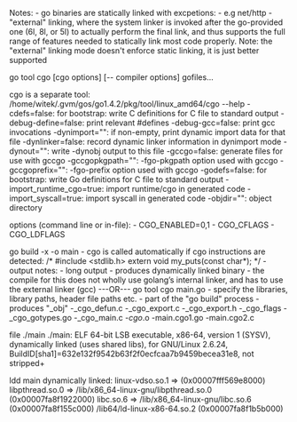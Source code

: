 Notes:
	- go binaries are statically linked with excpetions:
		- e.g net/http
	- "external" linking, where the system linker is invoked after the go-provided one (6l, 8l, or 5l) to actually perform the final link, and thus supports the full range of features needed to statically link most code properly. Note: the "external" linking mode doesn't enforce static linking, it is just better supported


go tool cgo [cgo options] [-- compiler options] gofiles...

cgo is a separate tool:
/home/witek/.gvm/gos/go1.4.2/pkg/tool/linux_amd64/cgo --help
  -cdefs=false: for bootstrap: write C definitions for C file to standard output
  -debug-define=false: print relevant #defines
  -debug-gcc=false: print gcc invocations
  -dynimport="": if non-empty, print dynamic import data for that file
  -dynlinker=false: record dynamic linker information in dynimport mode
  -dynout="": write -dynobj output to this file
  -gccgo=false: generate files for use with gccgo
  -gccgopkgpath="": -fgo-pkgpath option used with gccgo
  -gccgoprefix="": -fgo-prefix option used with gccgo
  -godefs=false: for bootstrap: write Go definitions for C file to standard output
  -import_runtime_cgo=true: import runtime/cgo in generated code
  -import_syscall=true: import syscall in generated code
  -objdir="": object directory

options (command line or in-file):
	- CGO_ENABLED=0,1
	- CGO_CFLAGS
	- CGO_LDFLAGS


go build -x -o main
	- cgo is called automatically if cgo instructions are detected:
		/*
		#include <stdlib.h>
		extern void my_puts(const char*);
		*/
	- output notes:
		- long output
		- produces dynamically linked binary
		- the compile for this does not wholly use golang’s internal linker, and has to use the external linker (gcc)
---OR---
go tool cgo main.go
		- specify the libraries, library paths, header file paths etc.
	- part of the "go build" process
	- produces "_obj"
		-_cgo_defun.c
		-_cgo_export.c
		-_cgo_export.h
		-_cgo_flags
		-_cgo_gotypes.go
		-_cgo_main.c
		-_cgo_.o
		-main.cgo1.go
		-main.cgo2.c

file ./main
	./main: ELF 64-bit LSB  executable, x86-64, version 1 (SYSV), dynamically linked (uses shared libs), for GNU/Linux 2.6.24, BuildID[sha1]=632e132f9542b63f2f0ecfcaa7b9459becea31e8, not stripped+

ldd main
	dynamically linked:
		linux-vdso.so.1 =>  (0x00007fff569e8000)
		libpthread.so.0 => /lib/x86_64-linux-gnu/libpthread.so.0 (0x00007fa8f1922000)
		libc.so.6 => /lib/x86_64-linux-gnu/libc.so.6 (0x00007fa8f155c000)
		/lib64/ld-linux-x86-64.so.2 (0x00007fa8f1b5b000)



